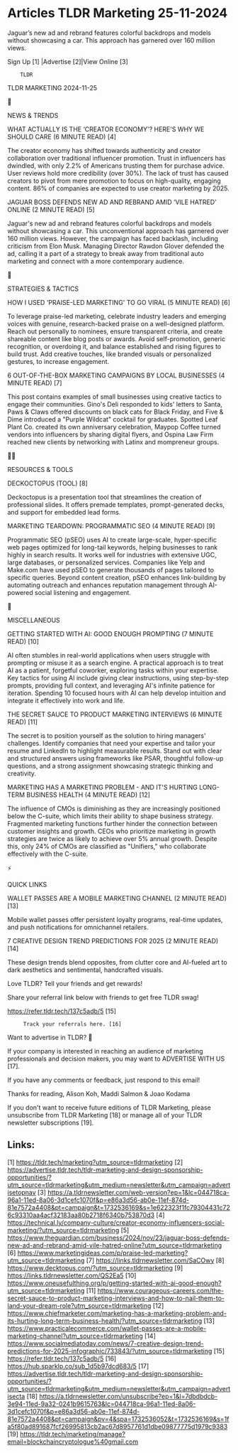 # Articles TLDR Marketing 25-11-2024

Jaguar’s new ad and rebrand features colorful backdrops and models
without showcasing a car. This approach has garnered over 160 million
views. ‌ ‌ ‌ ‌ ‌ ‌ ‌ ‌ ‌ ‌ ‌ ‌ ‌ ‌ ‌ ‌ ‌ ‌ ‌ ‌ ‌ ‌ ‌ ‌ ‌ ‌  ‌ ‌ ‌ ‌ ‌ ‌ ‌ ‌ ‌ ‌ ‌ ‌ ‌ ‌ ‌ ‌ ‌ ‌ ‌ ‌ ‌ ‌ ‌ ‌ ‌ ‌ 


 Sign Up [1] |Advertise [2]|View Online [3] 

		TLDR 

TLDR MARKETING 2024-11-25

📱 

NEWS & TRENDS

 WHAT ACTUALLY IS THE ‘CREATOR ECONOMY'? HERE'S WHY WE SHOULD CARE
(6 MINUTE READ) [4] 

 The creator economy has shifted towards authenticity and creator
collaboration over traditional influencer promotion. Trust in
influencers has dwindled, with only 2.2% of Americans trusting them
for purchase advice. User reviews hold more credibility (over 30%).
The lack of trust has caused creators to pivot from mere promotion to
focus on high-quality, engaging content. 86% of companies are expected
to use creator marketing by 2025. 

 JAGUAR BOSS DEFENDS NEW AD AND REBRAND AMID ‘VILE HATRED' ONLINE (2
MINUTE READ) [5] 

 Jaguar's new ad and rebrand features colorful backdrops and models
without showcasing a car. This unconventional approach has garnered
over 160 million views. However, the campaign has faced backlash,
including criticism from Elon Musk. Managing Director Rawdon Glover
defended the ad, calling it a part of a strategy to break away from
traditional auto marketing and connect with a more contemporary
audience. 

🚀 

STRATEGIES & TACTICS

 HOW I USED 'PRAISE-LED MARKETING' TO GO VIRAL (5 MINUTE READ) [6] 

 To leverage praise-led marketing, celebrate industry leaders and
emerging voices with genuine, research-backed praise on a
well-designed platform. Reach out personally to nominees, ensure
transparent criteria, and create shareable content like blog posts or
awards. Avoid self-promotion, generic recognition, or overdoing it,
and balance established and rising figures to build trust. Add
creative touches, like branded visuals or personalized gestures, to
increase engagement. 

 6 OUT-OF-THE-BOX MARKETING CAMPAIGNS BY LOCAL BUSINESSES (4 MINUTE
READ) [7] 

 This post contains examples of small businesses using creative
tactics to engage their communities. Gino's Deli responded to kids'
letters to Santa, Paws & Claws offered discounts on black cats for
Black Friday, and Five & Dime introduced a "Purple Wildcat" cocktail
for graduates. Spotted Leaf Plant Co. created its own anniversary
celebration, Maypop Coffee turned vendors into influencers by sharing
digital flyers, and Ospina Law Firm reached new clients by networking
with Latinx and mompreneur groups. 

🧑‍💻 

RESOURCES & TOOLS

 DECKOCTOPUS (TOOL) [8] 

 Deckoctopus is a presentation tool that streamlines the creation of
professional slides. It offers premade templates, prompt-generated
decks, and support for embedded lead forms. 

 MARKETING TEARDOWN: PROGRAMMATIC SEO (4 MINUTE READ) [9] 

 Programmatic SEO (pSEO) uses AI to create large-scale, hyper-specific
web pages optimized for long-tail keywords, helping businesses to rank
highly in search results. It works well for industries with extensive
UGC, large databases, or personalized services. Companies like Yelp
and Make.com have used pSEO to generate thousands of pages tailored to
specific queries. Beyond content creation, pSEO enhances link-building
by automating outreach and enhances reputation management through
AI-powered social listening and engagement. 

🎁 

MISCELLANEOUS

 GETTING STARTED WITH AI: GOOD ENOUGH PROMPTING (7 MINUTE READ) [10] 

 AI often stumbles in real-world applications when users struggle with
prompting or misuse it as a search engine. A practical approach is to
treat AI as a patient, forgetful coworker, exploring tasks within your
expertise. Key tactics for using AI include giving clear instructions,
using step-by-step prompts, providing full context, and leveraging
AI's infinite patience for iteration. Spending 10 focused hours with
AI can help develop intuition and integrate it effectively into work
and life. 

 THE SECRET SAUCE TO PRODUCT MARKETING INTERVIEWS (6 MINUTE READ) [11]


 The secret is to position yourself as the solution to hiring
managers' challenges. Identify companies that need your expertise and
tailor your resume and LinkedIn to highlight measurable results. Stand
out with clear and structured answers using frameworks like PSAR,
thoughtful follow-up questions, and a strong assignment showcasing
strategic thinking and creativity. 

 MARKETING HAS A MARKETING PROBLEM - AND IT'S HURTING LONG-TERM
BUSINESS HEALTH (4 MINUTE READ) [12] 

 The influence of CMOs is diminishing as they are increasingly
positioned below the C-suite, which limits their ability to shape
business strategy. Fragmented marketing functions further hinder the
connection between customer insights and growth. CEOs who prioritize
marketing in growth strategies are twice as likely to achieve over 5%
annual growth. Despite this, only 24% of CMOs are classified as
"Unifiers," who collaborate effectively with the C-suite. 

⚡ 

QUICK LINKS

 WALLET PASSES ARE A MOBILE MARKETING CHANNEL (2 MINUTE READ) [13] 

 Mobile wallet passes offer persistent loyalty programs, real-time
updates, and push notifications for omnichannel retailers. 

 7 CREATIVE DESIGN TREND PREDICTIONS FOR 2025 (2 MINUTE READ) [14] 

 These design trends blend opposites, from clutter core and AI-fueled
art to dark aesthetics and sentimental, handcrafted visuals. 

Love TLDR? Tell your friends and get rewards!

 Share your referral link below with friends to get free TLDR swag! 

 https://refer.tldr.tech/137c5adb/5 [15] 

		 Track your referrals here. [16] 

Want to advertise in TLDR? 📰

 If your company is interested in reaching an audience of marketing
professionals and decision makers, you may want to ADVERTISE WITH US
[17]. 

 If you have any comments or feedback, just respond to this email! 

Thanks for reading, 
Alison Koh, Maddi Salmon & Joao Kodama 

If you don't want to receive future editions of TLDR Marketing, please
unsubscribe from TLDR Marketing [18] or manage all of your TLDR
newsletter subscriptions [19]. 

 

Links:
------
[1] https://tldr.tech/marketing?utm_source=tldrmarketing
[2] https://advertise.tldr.tech/tldr-marketing-and-design-sponsorship-opportunities/?utm_source=tldrmarketing&utm_medium=newsletter&utm_campaign=advertisetopnav
[3] https://a.tldrnewsletter.com/web-version?ep=1&lc=044718ca-96a1-11ed-8a06-3d1cefc1070f&p=e86a3d56-ab0e-11ef-874d-81e7572a4408&pt=campaign&t=1732536169&s=1e622323f1fc79304431c726c93310aa4acf32183aa80b2718f6340b753870d3
[4] https://technical.ly/company-culture/creator-economy-influencers-social-marketing/?utm_source=tldrmarketing
[5] https://www.theguardian.com/business/2024/nov/23/jaguar-boss-defends-new-ad-and-rebrand-amid-vile-hatred-online?utm_source=tldrmarketing
[6] https://www.marketingideas.com/p/praise-led-marketing?utm_source=tldrmarketing
[7] https://links.tldrnewsletter.com/SaCOwy
[8] https://www.decktopus.com/?utm_source=tldrmarketing
[9] https://links.tldrnewsletter.com/QS2Ea5
[10] https://www.oneusefulthing.org/p/getting-started-with-ai-good-enough?utm_source=tldrmarketing
[11] https://www.courageous-careers.com/the-secret-sauce-to-product-marketing-interviews-and-how-to-nail-them-to-land-your-dream-role?utm_source=tldrmarketing
[12] https://www.chiefmarketer.com/marketing-has-a-marketing-problem-and-its-hurting-long-term-business-health/?utm_source=tldrmarketing
[13] https://www.practicalecommerce.com/wallet-passes-are-a-mobile-marketing-channel?utm_source=tldrmarketing
[14] https://www.socialmediatoday.com/news/7-creative-design-trend-predictions-for-2025-infographic/733843/?utm_source=tldrmarketing
[15] https://refer.tldr.tech/137c5adb/5
[16] https://hub.sparklp.co/sub_1d5b97dcd683/5
[17] https://advertise.tldr.tech/tldr-marketing-and-design-sponsorship-opportunities/?utm_source=tldrmarketing&utm_medium=newsletter&utm_campaign=advertisecta
[18] https://a.tldrnewsletter.com/unsubscribe?ep=1&l=7dbdbdcb-3e94-11ed-9a32-0241b9615763&lc=044718ca-96a1-11ed-8a06-3d1cefc1070f&p=e86a3d56-ab0e-11ef-874d-81e7572a4408&pt=campaign&pv=4&spa=1732536052&t=1732536169&s=1fa5f80ad891687fcf26995813cb2ac67d8957761d1dbe09877775d1979c9383
[19] https://tldr.tech/marketing/manage?email=blockchaincryptologue%40gmail.com